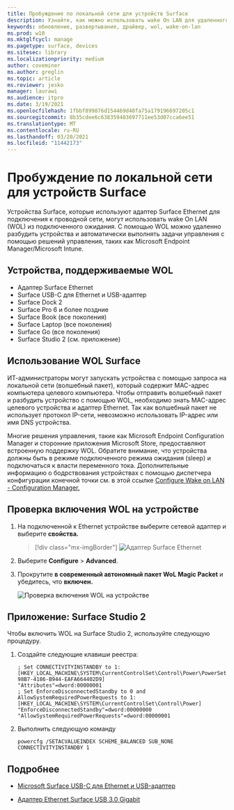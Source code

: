 ```yaml
---
title: Пробуждение по локальной сети для устройств Surface
description: Узнайте, как можно использовать wake On LAN для удаленного пробуждения устройств для автоматического выполнения задач управления.
keywords: обновление, развертывание, драйвер, wol, wake-on-lan
ms.prod: w10
ms.mktglfcycl: manage
ms.pagetype: surface, devices
ms.sitesec: library
ms.localizationpriority: medium
author: coveminer
ms.author: greglin
ms.topic: article
ms.reviewer: jesko
manager: laurawi
ms.audience: itpro
ms.date: 3/19/2021
ms.openlocfilehash: 1fbbf899876d154469d48fa75a179196697205c1
ms.sourcegitcommit: 8b35cdee6c638359403697711ee53d07cca6ee51
ms.translationtype: MT
ms.contentlocale: ru-RU
ms.lasthandoff: 03/20/2021
ms.locfileid: "11442173"
---
```

# <a name="wake-on-lan-for-surface-devices"></a>Пробуждение по локальной сети для устройств Surface

Устройства Surface, которые используют адаптер Surface Ethernet для подключения к проводной сети, могут использовать wake On LAN (WOL) из подключенного ожидания. С помощью WOL можно удаленно разбудить устройства и автоматически выполнять задачи управления с помощью решений управления, таких как Microsoft Endpoint Manager/Microsoft Intune.

## <a name="wol-supported-devices"></a>Устройства, поддерживаемые WOL

- Адаптер Surface Ethernet
- Surface USB-C для Ethernet и USB-адаптер
- Surface Dock 2
- Surface Pro 6 и более поздние
- Surface Book (все поколения)
- Surface Laptop (все поколения)
- Surface Go (все поколения)
- Surface Studio 2 (см. приложение)


## <a name="using-surface-wol"></a>Использование WOL Surface

ИТ-администраторы могут запускать устройства с помощью запроса на локальной сети (волшебный пакет), который содержит MAC-адрес компьютера целевого компьютера. Чтобы отправить волшебный пакет и разбудить устройство с помощью WOL, необходимо знать MAC-адрес целевого устройства и адаптер Ethernet. Так как волшебный пакет не использует протокол IP-сети, невозможно использовать IP-адрес или имя DNS устройства.

Многие решения управления, такие как Microsoft Endpoint Configuration Manager и сторонние приложения Microsoft Store, предоставляют встроенную поддержку WOL. Обратите внимание, что устройства должны быть в режиме подключенного режима ожидания (sleep) и подключаться к власти переменного тока. Дополнительные информацию о бодрствования устройствах с помощью диспетчера конфигурации конечной точки см. в этой ссылке [Configure Wake on LAN - Configuration Manager.](https://docs.microsoft.com/mem/configmgr/core/clients/deploy/configure-wake-on-lan)


## <a name="to-check-wol-is-enabled-on-your-device"></a>Проверка включения WOL на устройстве

1. На подключенной к Ethernet устройстве выберите сетевой адаптер и выберите **свойства.**

   > [!div class="mx-imgBorder"]
   > ![Адаптер Surface Ethernet](images/surface-ethernet.png)

2. Выберите **Configure**  >  **Advanced**.
3. Прокрутите **в современный автономный пакет WoL Magic Packet** и убедитесь, что **включен.**

     ![Проверка включения WOL на устройстве](images/ethernet-wol-setting.png)

## <a name="appendix-surface-studio-2"></a>Приложение: Surface Studio 2

Чтобы включить WOL на Surface Studio 2, используйте следующую процедуру.

1. Создайте следующие клавиши реестра:

   ```console
   ; Set CONNECTIVITYINSTANDBY to 1:
   [HKEY_LOCAL_MACHINE\SYSTEM\CurrentControlSet\Control\Power\PowerSettings\F15576E8-98B7-4186-B944-EAFA664402D9]
   "Attributes"=dword:00000001
   ; Set EnforceDisconnectedStandby to 0 and AllowSystemRequiredPowerRequests to 1:
   [HKEY_LOCAL_MACHINE\SYSTEM\CurrentControlSet\Control\Power]
   "EnforceDisconnectedStandby"=dword:00000000
   "AllowSystemRequiredPowerRequests"=dword:00000001
   ```

2. Выполнить следующую команду

    ```powercfg /SETACVALUEINDEX SCHEME_BALANCED SUB_NONE CONNECTIVITYINSTANDBY 1```


## <a name="learn-more"></a>Подробнее

- [Microsoft Surface USB-C для Ethernet и USB-адаптер](https://www.microsoft.com/p/surface-usb-c-to-ethernet-and-usb-adapter/8wt81cglrblp?)

- [Адаптер Ethernet Surface USB 3.0 Gigabit](https://www.microsoft.com/p/surface-usb-30-gigabit-ethernet-adapter/8xn9fqvzbvq0?)
